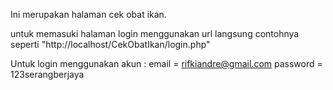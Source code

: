 Ini merupakan halaman cek obat ikan.

untuk memasuki halaman login menggunakan url langsung contohnya seperti "http://localhost/CekObatIkan/login.php"

Untuk login menggunakan akun : 
email = rifkiandre@gmail.com
password = 123serangberjaya
